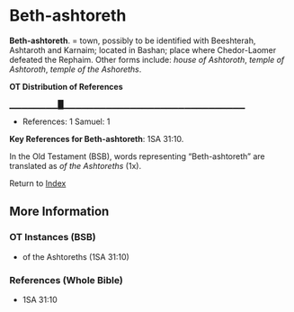 # Beth-ashtoreth
**Beth-ashtoreth**. 
= town, possibly to be identified with Beeshterah, Ashtaroth and Karnaim; located in Bashan; place where Chedor-Laomer defeated the Rephaim. 
Other forms include: 
*house of Ashtoroth*, *temple of Ashtoroth*, *temple of the Ashoreths*. 


**OT Distribution of References**

▁▁▁▁▁▁▁▁█▁▁▁▁▁▁▁▁▁▁▁▁▁▁▁▁▁▁▁▁▁▁▁▁▁▁▁▁▁▁
* References: 1 Samuel: 1



**Key References for Beth-ashtoreth**: 
1SA 31:10. 


In the Old Testament (BSB), words representing “Beth-ashtoreth” are translated as 
*of the Ashtoreths* (1x). 




Return to [Index](00-Index.md)

## More Information

### OT Instances (BSB)

* of the Ashtoreths (1SA 31:10)



### References (Whole Bible)

* 1SA 31:10



